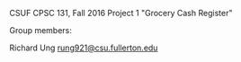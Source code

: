 CSUF CPSC 131, Fall 2016
Project 1
"Grocery Cash Register"

Group members:

Richard Ung rung921@csu.fullerton.edu
